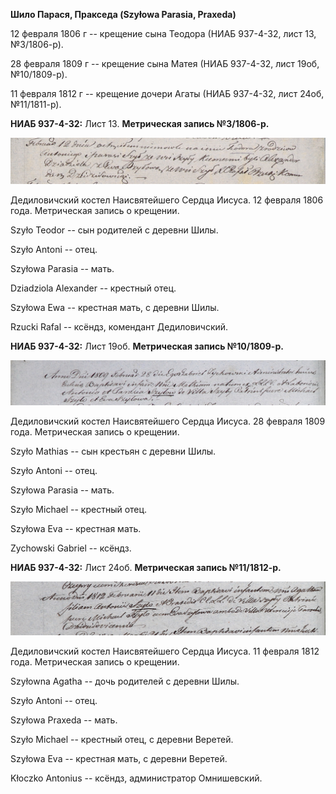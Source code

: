**Шило Парася, Пракседа (Szyłowa Parasia, Praxeda)**

12 февраля 1806 г -- крещение сына Теодора (НИАБ 937-4-32, лист 13,
№3/1806-р).

28 февраля 1809 г -- крещение сына Матея (НИАБ 937-4-32, лист 19об,
№10/1809-р).

11 февраля 1812 г -- крещение дочери Агаты (НИАБ 937-4-32, лист 24об,
№11/1811-р).

**НИАБ 937-4-32:** Лист 13. **Метрическая запись №3/1806-р.**

![](./media/12641ad700278929969ce9531314b78c0828293a.png)

Дедиловичский костел Наисвятейшего Сердца Иисуса. 12 февраля 1806 года.
Метрическая запись о крещении.

Szyło Teodor -- сын родителей с деревни Шилы.

Szyło Antoni -- отец.

Szyłowa Parasia -- мать.

Dziadziola Alexander -- крестный отец.

Szyłowa Ewa -- крестная мать, с деревни Шилы.

Rzucki Rafal -- ксёндз, комендант Дедиловичский.

**НИАБ 937-4-32:** Лист 19об. **Метрическая запись №10/1809-р.**

![](./media/2d930ace0530ae16ba73be3e61967c77af024601.png)

Дедиловичский костел Наисвятейшего Сердца Иисуса. 28 февраля 1809 года.
Метрическая запись о крещении.

Szyło Mathias -- сын крестьян с деревни Шилы.

Szyło Antoni -- отец.

Szyłowa Parasia -- мать.

Szyło Michael -- крестный отец.

Szyłowa Eva -- крестная мать.

Zychowski Gabriel -- ксёндз.

**НИАБ 937-4-32:** Лист 24об. **Метрическая запись №11/1812-р.**

![](./media/d4c279a759af48c779b1c5137b5feafcdcf4fe2c.png)

Дедиловичский костел Наисвятейшего Сердца Иисуса. 11 февраля 1812 года.
Метрическая запись о крещении.

Szyłowna Agatha -- дочь родителей с деревни Шилы.

Szyło Antoni -- отец.

Szyłowa Praxeda -- мать.

Szyło Michael -- крестный отец, с деревни Веретей.

Szyłowa Eva -- крестная мать, с деревни Веретей.

Kłoczko Antonius -- ксёндз, администратор Омнишевский.
